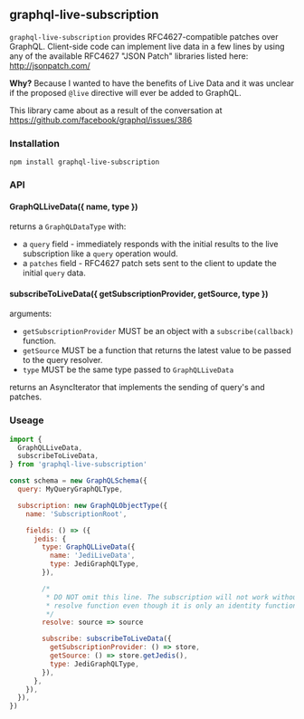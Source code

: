 ## graphql-live-subscription

`graphql-live-subscription` provides RFC4627-compatible patches over GraphQL. Client-side code can implement live data in a few lines by using any of the available RFC4627 "JSON Patch" libraries listed here: http://jsonpatch.com/

**Why?** Because I wanted to have the benefits of Live Data and it was unclear if the proposed `@live` directive will ever be added to GraphQL.

This library came about as a result of the conversation at https://github.com/facebook/graphql/issues/386

### Installation
`npm install graphql-live-subscription`

### API

#### GraphQLLiveData({ name, type })

returns a `GraphQLDataType` with:
* a `query` field - immediately responds with the initial results to the live subscription like a `query` operation would.
* a `patches` field - RFC4627 patch sets sent to the client to update the initial `query` data.

#### subscribeToLiveData({ getSubscriptionProvider, getSource, type })

arguments:
* `getSubscriptionProvider` MUST be an object with a `subscribe(callback)` function.
* `getSource` MUST be a function that returns the latest value to be passed to the query resolver.
* `type` MUST be the same type passed to `GraphQLLiveData`

returns an AsyncIterator that implements the sending of query's and patches.

### Useage

```js
import {
  GraphQLLiveData,
  subscribeToLiveData,
} from 'graphql-live-subscription'

const schema = new GraphQLSchema({
  query: MyQueryGraphQLType,

  subscription: new GraphQLObjectType({
    name: 'SubscriptionRoot',

    fields: () => ({
      jedis: {
        type: GraphQLLiveData({
          name: 'JediLiveData',
          type: JediGraphQLType,
        }),

        /*
         * DO NOT omit this line. The subscription will not work without a
         * resolve function even though it is only an identity function.
         */
        resolve: source => source

        subscribe: subscribeToLiveData({
          getSubscriptionProvider: () => store,
          getSource: () => store.getJedis(),
          type: JediGraphQLType,
        }),
      },
    }),
  }),
})
```
